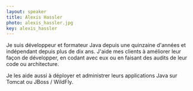 ```yaml
---
layout: speaker
title: Alexis Hassler
photo: alexis_hassler.jpg
key: alexis_hassler
---
```


Je suis développeur et formateur Java depuis une quinzaine d'années et indépendant depuis plus de dix ans. J'aide mes clients à améliorer leur façon de développer, en codant avec eux ou en faisant des audits de leur code ou architecture. 

Je les aide aussi à déployer et administrer leurs applications Java sur Tomcat ou JBoss / WildFly. 